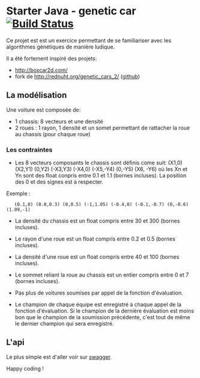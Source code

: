 # Starter Java - genetic car [![Build Status](https://travis-ci.org/sebastienD/genetic-car.svg?branch=master)](https://travis-ci.org/sebastienD/genetic-car)

Ce projet est est un exercice permettant de se familiariser avec les algorithmes génétiques de manière ludique.

Il a été fortement inspiré des projets:
* http://boxcar2d.com/
* fork de http://rednuht.org/genetic_cars_2/ ([github](https://github.com/red42/HTML5_Genetic_Cars))

## La modélisation

Une voiture est composée de:
* 1 chassis: 8 vecteurs et une densité
* 2 roues : 1 rayon, 1 densité et un somet permettant de rattacher la roue au chassis (pour chaque roue)

### Les contraintes

* Les 8 vecteurs composants le chassis sont définis come suit:
(X1,0) (X2,Y1) (0,Y2) (-X3,Y3) (-X4,0) (-X5,-Y4) (0,-Y5) (X6, -Y6)
où les Xn et Yn sont des float conpris entre 0.1 et 1.1 (bornes incluses).
La position des 0 et des signes est à respecter.

Exemple :
```
   (0.1,0) (0.8,0.3) (0,0.5) (-1,1.05) (-0.4,0) (-0.1,-0.7) (O,-0.6) (1.09,-1)
```

* La densité du chassis est un float compris entre 30 et 300 (bornes incluses).

* Le rayon d'une roue est un float compris entre 0.2 et 0.5 (bornes incluses).

* La densité d'une roue est un float compris entre 40 et 100 (bornes incluses).

* Le sommet reliant la roue au chassis est un entier compris entre 0 et 7 (bornes incluses).

* Pas plus de voitures soumises par appel de la fonction d'évaluation.

* Le champion de chaque équipe est enregistré à chaque appel de la fonction d'évaluation. 
Si le champion de la dernière évaluation est moins bon que le champion de la soumission précédente, c'est tout de même le dernier champion qui sera enregistré.

## L'api 

Le plus simple est d'aller voir sur [swagger](http://genetic-car.herokuapp.com/swagger-ui.html).


Happy coding !